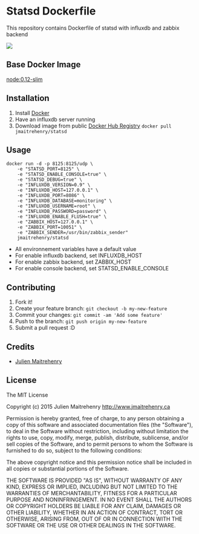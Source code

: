# Statsd Dockerfile

This repository contains Dockerfile of statsd with influxdb and zabbix backend

[![](https://badge.imagelayers.io/jmaitrehenry/statsd:latest.svg)](https://imagelayers.io/?images=jmaitrehenry/statsd:latest 'Get your own badge on imagelayers.io')

## Base Docker Image

[node:0.12-slim](https://registry.hub.docker.com/_/node/)

## Installation

1. Install [Docker](https://www.docker.com/)
2. Have an influxdb server running
3. Download image from public [Docker Hub Registry](https://registry.hub.docker.com/repos/jmaitrehenry/) 
	`docker pull jmaitrehenry/statsd`

## Usage

```
docker run -d -p 8125:8125/udp \
	-e "STATSD_PORT=8125" \
	-e "STATSD_ENABLE_CONSOLE=true" \
	-e "STATSD_DEBUG=true" \
	-e "INFLUXDB_VERSION=0.9" \
    -e "INFLUXDB_HOST=127.0.0.1" \
    -e "INFLUXDB_PORT=8086" \
    -e "INFLUXDB_DATABASE=monitoring" \
    -e "INFLUXDB_USERNAME=root" \
    -e "INFLUXDB_PASSWORD=password" \
    -e "INFLUXDB_ENABLE_FLUSH=true" \
    -e "ZABBIX_HOST=127.0.0.1" \
    -e "ZABBIX_PORT=10051" \
    -e "ZABBIX_SENDER=/usr/bin/zabbix_sender"
    jmaitrehenry/statsd
```

- All environnement variables have a default value
- For enable influxdb backend, set INFLUXDB_HOST
- For enable zabbix backend, set ZABBIX_HOST
- For enable console backend, set STATSD_ENABLE_CONSOLE

## Contributing

1. Fork it!
2. Create your feature branch: `git checkout -b my-new-feature`
3. Commit your changes: `git commit -am 'Add some feature'`
4. Push to the branch: `git push origin my-new-feature`
5. Submit a pull request :D

## Credits

- [Julien Maitrehenry](https://github.com/jmaitrehenry)

## License

The MIT License

Copyright (c) 2015 Julien Maitrehenry http://www.jmaitrehenry.ca

Permission is hereby granted, free of charge, to any person obtaining a copy
of this software and associated documentation files (the "Software"), to deal
in the Software without restriction, including without limitation the rights
to use, copy, modify, merge, publish, distribute, sublicense, and/or sell
copies of the Software, and to permit persons to whom the Software is
furnished to do so, subject to the following conditions:

The above copyright notice and this permission notice shall be included in
all copies or substantial portions of the Software.

THE SOFTWARE IS PROVIDED "AS IS", WITHOUT WARRANTY OF ANY KIND, EXPRESS OR
IMPLIED, INCLUDING BUT NOT LIMITED TO THE WARRANTIES OF MERCHANTABILITY,
FITNESS FOR A PARTICULAR PURPOSE AND NONINFRINGEMENT. IN NO EVENT SHALL THE
AUTHORS OR COPYRIGHT HOLDERS BE LIABLE FOR ANY CLAIM, DAMAGES OR OTHER
LIABILITY, WHETHER IN AN ACTION OF CONTRACT, TORT OR OTHERWISE, ARISING FROM,
OUT OF OR IN CONNECTION WITH THE SOFTWARE OR THE USE OR OTHER DEALINGS IN
THE SOFTWARE.
